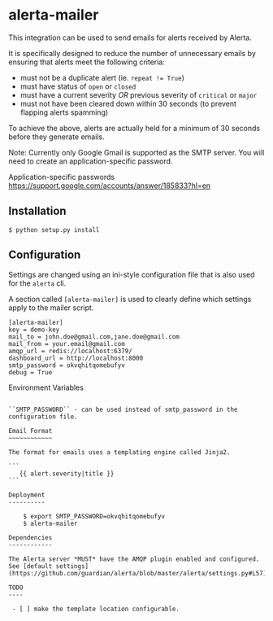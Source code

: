 alerta-mailer
=============

This integration can be used to send emails for alerts received by Alerta.

It is specifically designed to reduce the number of unnecessary emails by ensuring that alerts meet the following criteria:

  * must not be a duplicate alert (ie. ``repeat != True``)
  * must have status of ``open`` or ``closed``
  * must have a current severity *OR* previous severity of ``critical`` or ``major``
  * must not have been cleared down within 30 seconds (to prevent flapping alerts spamming)

To achieve the above, alerts are actually held for a minimum of 30 seconds before they generate emails.

Note: Currently only Google Gmail is supported as the SMTP server. You will need to create an application-specific password.

Application-specific passwords
https://support.google.com/accounts/answer/185833?hl=en


Installation
------------

    $ python setup.py install

Configuration
-------------

Settings are changed using an ini-style configuration file that is also used for the ``alerta`` cli.

A section called ``[alerta-mailer]`` is used to clearly define which settings apply to the mailer script.

```
[alerta-mailer]
key = demo-key
mail_to = john.doe@gmail.com,jane.doe@gmail.com
mail_from = your.email@gmail.com
amqp_url = redis://localhost:6379/
dashboard_url = http://localhost:8000
smtp_password = okvqhitqomebufyv
debug = True
```

Environment Variables
~~~~~~~~~~~~~~~~~~~~~

``SMTP_PASSWORD`` - can be used instead of smtp_password in the configuration file.

Email Format
~~~~~~~~~~~~

The format for emails uses a templating engine called Jinja2.

```
   {{ alert.severity|title }}
```

Deployment
----------

    $ export SMTP_PASSWORD=okvqhitqomebufyv
    $ alerta-mailer

Dependencies
------------

The Alerta server *MUST* have the AMQP plugin enabled and configured. See [default settings](https://github.com/guardian/alerta/blob/master/alerta/settings.py#L57)

TODO
----

 - [ ] make the template location configurable.
